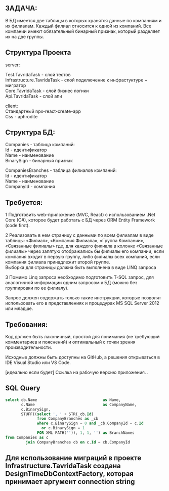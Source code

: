 ## ЗАДАЧА:
В БД имеется две таблицы в которых хранятся данные по компаниям и их филиалам.
Каждый филиал относится к одной из компаний. Все компании имеют обязательный бинарный
признак, который разделяет их на две группы.

## Структура Проекта 

server: 

Test.TavridaTask - слой тестов \
Infrastructure.TavridaTask - слой подключение к инфрастуктуре + мигратор \
Core.TavridaTask - слой бизнес логики \
Api.TavridaTask - слой апи 

client: \
Стандартный npx-react-create-app \
Css - aphrodite

## Структура БД:
Companies - таблица компаний: \
Id - идентификатор \
Name - наименование \
BinarySign - бинарный признак 

CompaniesBranches - таблица филиалов компаний: \
Id - идентификатор \
Name - наименование \
CompanyId - компания 

## Требуется:
1 Подготовить web-приложение (MVC, React) с использованием .Net Core (C#), которое
будет работать с БД через ORM Entity Framework (сode first). 

2 Реализовать в нем страницу с данными по всем филиалам в виде таблицы:
«Филиал», «Компания Филиала», «Группа Компании», «Связанные филиалы»
где, для каждого филиала в колонке «Связанные филиалы» через запятую отображались бы
филиалы его компании, если компания входит в первую группу, либо филиалы всех компаний, если
компания филиала принадлежит второй группе. \
Выборка для страницы должна быть выполнена в виде LINQ запроса 

3 Помимо
Linq
запроса
необходимо
подготовить
T-SQL
запрос,
для
аналогичной информации одним запросом к БД (можно без группировки по ее
филиалу). 

Запрос должен содержать только такие инструкции, которые позволят
использовать его в представлениях и процедурах MS SQL Server 2012 или младше.
## Требования:

Код должен быть лаконичный, простой для понимания (не требующий комментариев и
пояснений) и оптимальный с точки зрения производительности.

Исходные должны быть доступны на GitHub, а решения открываться в IDE Visual Studio или
VS Code.


[идеально если будет] Ссылка на рабочую версию приложения.
.

## SQL Query

```sql
select cb.Name                             as Name,
       c.Name                              as CompanyName,
       c.BinarySign,
       STUFF((select ', ' + STR(_cb.Id)
              from CompanyBranches as _cb
              where c.BinarySign = 0 and _cb.CompanyId = c.Id
                or c.BinarySign = 1
              FOR XML PATH('')), 1, 1, '') as BranchNames
from Companies as c
         join CompanyBranches cb on c.Id = cb.CompanyId
```

## Для использование миграций в проекте Infrastructure.TavridaTask создана DesignTimeDbContextFactory, которая принимает аргумент connection string
